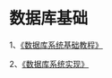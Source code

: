 数据库基础
===

1、[《数据库系统基础教程》](https://book.douban.com/subject/3923575/)

2、[《数据库系统实现》](https://book.douban.com/subject/4838430/)